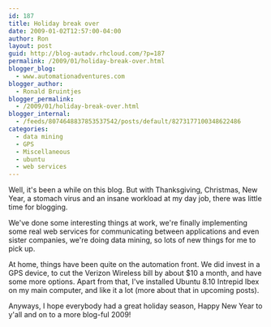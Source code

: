 ```yaml
---
id: 187
title: Holiday break over
date: 2009-01-02T12:57:00-04:00
author: Ron
layout: post
guid: http://blog-autadv.rhcloud.com/?p=187
permalink: /2009/01/holiday-break-over.html
blogger_blog:
  - www.automationadventures.com
blogger_author:
  - Ronald Bruintjes
blogger_permalink:
  - /2009/01/holiday-break-over.html
blogger_internal:
  - /feeds/8074648837853537542/posts/default/8273177100348622486
categories:
  - data mining
  - GPS
  - Miscellaneous
  - ubuntu
  - web services
---
```

Well, it's been a while on this blog. But with Thanksgiving, Christmas, New Year, a stomach virus and an insane workload at my day job, there was little time for blogging.

We've done some interesting things at work, we're finally implementing some real web services for communicating between applications and even sister companies, we're doing data mining, so lots of new things for me to pick up.

At home, things have been quite on the automation front. We did invest in a GPS device, to cut the Verizon Wireless bill by about $10 a month, and have some more options. Apart from that, I've installed Ubuntu 8.10 Intrepid Ibex on my main computer, and like it a lot (more about that in upcoming posts).

Anyways, I hope everybody had a great holiday season, Happy New Year to y'all and on to a more blog-ful 2009!
